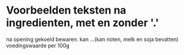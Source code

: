 # Voorbeelden teksten na ingredienten, met en zonder '.'

na opening gekoeld bewaren.
kan ...(kan noten, melk en soja bevatten)
voedingswaarde per 100g
